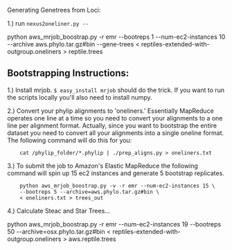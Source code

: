 Generating Genetrees from Loci:

1.) run `nexus2oneliner.py -- `

python aws_mrjob_boostrap.py -r emr --bootreps 1 --num-ec2-instances 10  --archive aws.phylo.tar.gz#bin --gene-trees < reptiles-extended-with-outgroup.oneliners > reptile.trees

Bootstrapping Instructions:
---------------------------

1.) Install mrjob. `$ easy_install mrjob` should do the trick. If you want to run the scripts locally you'll also need to install numpy. 

2.) Convert your phylip alignments to 'oneliners.' Essentially MapReduce operates one line at a time so you need to convert your alignments to a one line per alignment format. Actually, since you want to bootstrap the entire dataset you need to convert all your alignments into a single oneline format. The following command will do this for you:

        cat /phylip_folder/*.phylip | ./prep_aligns.py > oneliners.txt

3.) To submit the job to Amazon's Elastic MapReduce the following command will spin up 15 ec2 instances and generate 5 bootstrap replicates.

        python aws_mrjob_boostrap.py -v -r emr --num-ec2-instances 15 \
        --bootreps 5 --archive=aws.phylo.tar.gz#bin \
        < oneliners.txt > trees_out

4.) Calculate Steac and Star Trees...





python aws_mrjob_boostrap.py -r emr --num-ec2-instances 19 --bootreps 50 --archive=osx.phylo.tar.gz#bin < reptiles-extended-with-outgroup.oneliners > aws.reptile.trees
